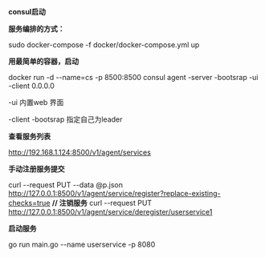 **consul启动**

**服务编排的方式：**

sudo docker-compose -f docker/docker-compose.yml up

**用最简单的容器，启动**

docker run -d --name=cs -p 8500:8500 consul agent -server -bootsrap -ui -client 0.0.0.0

-ui 内置web 界面

-client -bootsrap 指定自己为leader

**查看服务列表**

http://192.168.1.124:8500/v1/agent/services

**手动注册服务提交**

curl
--request PUT
--data @p.json
http://127.0.0.1:8500/v1/agent/service/register?replace-existing-checks=true **// 注销服务** curl
--request PUT
http://127.0.0.1:8500/v1/agent/service/deregister/userservice1

**启动服务**

go run main.go --name userservice -p 8080
